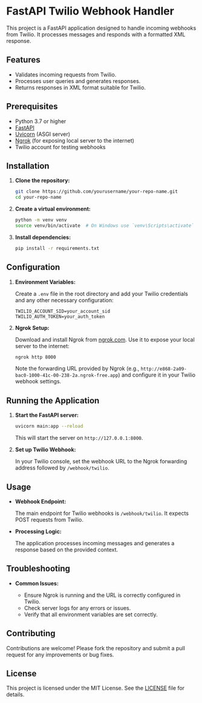 # FastAPI Twilio Webhook Handler

This project is a FastAPI application designed to handle incoming webhooks from Twilio. It processes messages and responds with a formatted XML response.

## Features

- Validates incoming requests from Twilio.
- Processes user queries and generates responses.
- Returns responses in XML format suitable for Twilio.

## Prerequisites

- Python 3.7 or higher
- [FastAPI](https://fastapi.tiangolo.com/)
- [Uvicorn](https://www.uvicorn.org/) (ASGI server)
- [Ngrok](https://ngrok.com/) (for exposing local server to the internet)
- Twilio account for testing webhooks

## Installation

1. **Clone the repository:**

   ```bash
   git clone https://github.com/yourusername/your-repo-name.git
   cd your-repo-name
   ```

2. **Create a virtual environment:**

   ```bash
   python -m venv venv
   source venv/bin/activate  # On Windows use `venv\Scripts\activate`
   ```

3. **Install dependencies:**

   ```bash
   pip install -r requirements.txt
   ```

## Configuration

1. **Environment Variables:**

   Create a `.env` file in the root directory and add your Twilio credentials and any other necessary configuration:

   ```plaintext
   TWILIO_ACCOUNT_SID=your_account_sid
   TWILIO_AUTH_TOKEN=your_auth_token
   ```

2. **Ngrok Setup:**

   Download and install Ngrok from [ngrok.com](https://ngrok.com/). Use it to expose your local server to the internet:

   ```bash
   ngrok http 8000
   ```

   Note the forwarding URL provided by Ngrok (e.g., `http://e868-2a09-bac0-1000-41c-00-238-2a.ngrok-free.app`) and configure it in your Twilio webhook settings.

## Running the Application

1. **Start the FastAPI server:**

   ```bash
   uvicorn main:app --reload
   ```

   This will start the server on `http://127.0.0.1:8000`.

2. **Set up Twilio Webhook:**

   In your Twilio console, set the webhook URL to the Ngrok forwarding address followed by `/webhook/twilio`.

## Usage

- **Webhook Endpoint:**

  The main endpoint for Twilio webhooks is `/webhook/twilio`. It expects POST requests from Twilio.

- **Processing Logic:**

  The application processes incoming messages and generates a response based on the provided context.

## Troubleshooting

- **Common Issues:**

  - Ensure Ngrok is running and the URL is correctly configured in Twilio.
  - Check server logs for any errors or issues.
  - Verify that all environment variables are set correctly.

## Contributing

Contributions are welcome! Please fork the repository and submit a pull request for any improvements or bug fixes.

## License

This project is licensed under the MIT License. See the [LICENSE](LICENSE) file for details.
